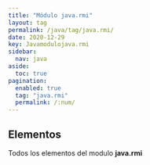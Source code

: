 ```yaml
---
title: "Módulo java.rmi"
layout: tag
permalink: /java/tag/java.rmi/
date: 2020-12-29
key: Javamodulojava.rmi
sidebar: 
  nav: java
aside: 
  toc: true
pagination: 
  enabled: true
  tag: "java.rmi"
  permalink: /:num/
---
```


<h2>Elementos</h2>
Todos los elementos del modulo <strong>java.rmi</strong>
